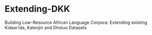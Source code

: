 # Extending-DKK
Building Low-Resource African Language Corpora: Extending existing Kidaw’ida, Kalenjin and Dholuo Datasets
